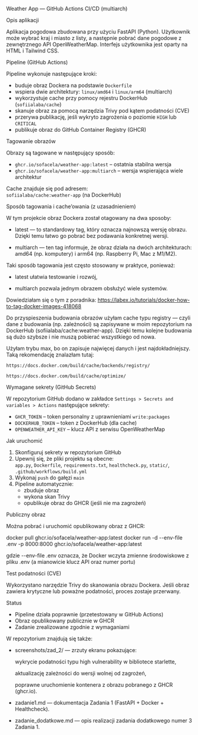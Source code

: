 Weather App — GitHub Actions CI/CD (multiarch)

Opis aplikacji

Aplikacja pogodowa zbudowana przy użyciu FastAPI (Python). Użytkownik może wybrać kraj i miasto z listy, a następnie pobrać dane pogodowe z zewnętrznego API OpenWeatherMap. Interfejs użytkownika jest oparty na HTML i Tailwind CSS.

Pipeline (GitHub Actions)

Pipeline wykonuje następujące kroki:

- buduje obraz Dockera na podstawie `Dockerfile`
- wspiera dwie architektury: `linux/amd64` i `linux/arm64` (multiarch)
- wykorzystuje cache przy pomocy rejestru DockerHub (`sofiialaba/cache`)
- skanuje obraz za pomocą narzędzia Trivy pod kątem podatności (CVE)
- przerywa publikację, jeśli wykryto zagrożenia o poziomie `HIGH` lub `CRITICAL`
- publikuje obraz do GitHub Container Registry (GHCR)

Tagowanie obrazów

Obrazy są tagowane w następujący sposób:

- `ghcr.io/sofacela/weather-app:latest` – ostatnia stabilna wersja
- `ghcr.io/sofacela/weather-app:multiarch` – wersja wspierająca wiele architektur

Cache znajduje się pod adresem:  
`sofiialaba/cache:weather-app` (na DockerHub)

Sposób tagowania i cache’owania (z uzasadnieniem)

W tym projekcie obraz Dockera został otagowany na dwa sposoby:

 - latest — to standardowy tag, który oznacza najnowszą wersję obrazu. Dzięki temu łatwo go pobrać bez podawania konkretnej wersji.

 - multiarch — ten tag informuje, że obraz działa na dwóch architekturach: amd64 (np. komputery) i arm64 (np. Raspberry Pi, Mac z M1/M2).

Taki sposób tagowania jest często stosowany w praktyce, ponieważ:

 - latest ułatwia testowanie i rozwój,

 - multiarch pozwala jednym obrazem obsłużyć wiele systemów.

Dowiedziałam się o tym z poradnika:
    https://labex.io/tutorials/docker-how-to-tag-docker-images-418068

Do przyspieszenia budowania obrazów użyłam cache typu registry — czyli dane z budowania (np. zależności) są zapisywane w moim repozytorium na DockerHub (sofiialaba/cache:weather-app).
Dzięki temu kolejne budowania są dużo szybsze i nie muszą pobierać wszystkiego od nowa.

Użyłam trybu max, bo on zapisuje najwięcej danych i jest najdokładniejszy. Taką rekomendację znalazłam tutaj:

    https://docs.docker.com/build/cache/backends/registry/

    https://docs.docker.com/build/cache/optimize/

Wymagane sekrety (GitHub Secrets)

W repozytorium GitHub dodano w zakładce `Settings > Secrets and variables > Actions` następujące sekrety:

- `GHCR_TOKEN` – token personalny z uprawnieniami `write:packages`
- `DOCKERHUB_TOKEN` – token z DockerHub (dla cache)
- `OPENWEATHER_API_KEY` – klucz API z serwisu OpenWeatherMap

Jak uruchomić

1. Skonfiguruj sekrety w repozytorium GitHub
2. Upewnij się, że pliki projektu są obecne:  
   `app.py`, `Dockerfile`, `requirements.txt`, `healthcheck.py`, `static/`, `.github/workflows/build.yml`
3. Wykonaj `push` do gałęzi `main`
4. Pipeline automatycznie:
   - zbuduje obraz
   - wykona skan Trivy
   - opublikuje obraz do GHCR (jeśli nie ma zagrożeń)

Publiczny obraz

Można pobrać i uruchomić opublikowany obraz z GHCR:

docker pull ghcr.io/sofacela/weather-app:latest
docker run -d --env-file .env -p 8000:8000 ghcr.io/sofacela/weather-app:latest

gdzie --env-file .env oznacza, że Docker wczyta zmienne środowiskowe z pliku .env (a mianowicie klucz API oraz numer portu)

Test podatności (CVE)

Wykorzystano narzędzie Trivy do skanowania obrazu Dockera. Jeśli obraz zawiera krytyczne lub poważne podatności, proces zostaje przerwany.

Status

- Pipeline działa poprawnie (przetestowany w GitHub Actions)
- Obraz opublikowany publicznie w GHCR
- Zadanie zrealizowane zgodnie z wymaganiami

W repozytorium znajdują się także:

- screenshots/zad_2/ — zrzuty ekranu pokazujące:

    wykrycie podatności typu high vulnerability w bibliotece starlette,

    aktualizację zależności do wersji wolnej od zagrożeń,

    poprawne uruchomienie kontenera z obrazu pobranego z GHCR (ghcr.io).

- zadanie1.md — dokumentacja Zadania 1 (FastAPI + Docker + Healthcheck).

- zadanie_dodatkowe.md — opis realizacji zadania dodatkowego numer 3 Zadania 1.
